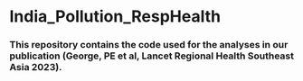 # India_Pollution_RespHealth

### This repository contains the code used for the analyses in our publication (George, PE et al, Lancet Regional Health Southeast Asia 2023). 
